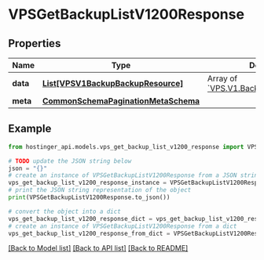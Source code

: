 # VPSGetBackupListV1200Response


## Properties

Name | Type | Description | Notes
------------ | ------------- | ------------- | -------------
**data** | [**List[VPSV1BackupBackupResource]**](VPSV1BackupBackupResource.md) | Array of [&#x60;VPS.V1.Backup.BackupResource&#x60;](#model/vpsv1backupbackupresource) | [optional] 
**meta** | [**CommonSchemaPaginationMetaSchema**](CommonSchemaPaginationMetaSchema.md) |  | [optional] 

## Example

```python
from hostinger_api.models.vps_get_backup_list_v1200_response import VPSGetBackupListV1200Response

# TODO update the JSON string below
json = "{}"
# create an instance of VPSGetBackupListV1200Response from a JSON string
vps_get_backup_list_v1200_response_instance = VPSGetBackupListV1200Response.from_json(json)
# print the JSON string representation of the object
print(VPSGetBackupListV1200Response.to_json())

# convert the object into a dict
vps_get_backup_list_v1200_response_dict = vps_get_backup_list_v1200_response_instance.to_dict()
# create an instance of VPSGetBackupListV1200Response from a dict
vps_get_backup_list_v1200_response_from_dict = VPSGetBackupListV1200Response.from_dict(vps_get_backup_list_v1200_response_dict)
```
[[Back to Model list]](../README.md#documentation-for-models) [[Back to API list]](../README.md#documentation-for-api-endpoints) [[Back to README]](../README.md)


